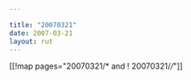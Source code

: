 ```yaml
---

title: "20070321"
date: 2007-03-21
layout: rut
---
```


[[!map pages="20070321/* and ! 20070321/*/*"]]
